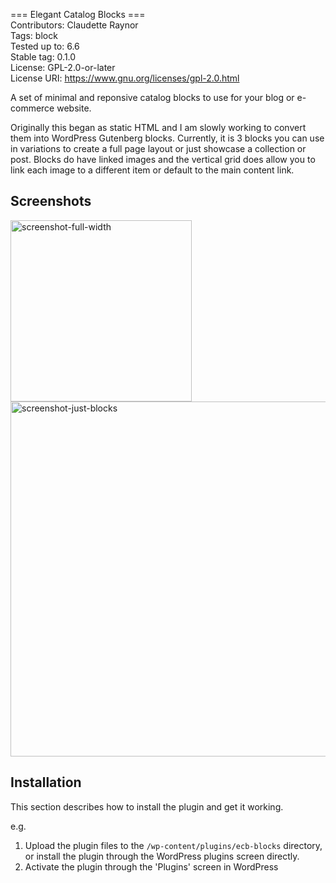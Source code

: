 === Elegant Catalog Blocks === \
Contributors:      Claudette Raynor \
Tags:              block \
Tested up to:      6.6 \
Stable tag:        0.1.0 \
License:           GPL-2.0-or-later \
License URI:       https://www.gnu.org/licenses/gpl-2.0.html 

A set of minimal and reponsive catalog blocks to use for your blog or e-commerce website.

Originally this began as static HTML and I am slowly working to convert them into WordPress Gutenberg blocks. Currently, it is 3 blocks you can use in variations to create a full page layout or just showcase a collection or post. Blocks do have linked images and the vertical grid does allow you to link each image to a different item or default to the main content link.

## Screenshots 
<img width="290" alt="screenshot-full-width" src="https://github.com/user-attachments/assets/d750dca5-79b9-4ed7-95d4-34e65b46beea">
<img width="568" alt="screenshot-just-blocks" src="https://github.com/user-attachments/assets/64829d02-1c78-4de0-af5e-c0ec6537014b">

## Installation
This section describes how to install the plugin and get it working.

e.g.

1. Upload the plugin files to the `/wp-content/plugins/ecb-blocks` directory, or install the plugin through the WordPress plugins screen directly.
1. Activate the plugin through the 'Plugins' screen in WordPress
